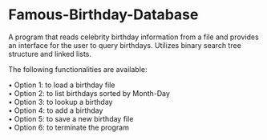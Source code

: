 # Famous-Birthday-Database
A program that reads celebrity birthday information from a file and provides an interface for the user to query birthdays. Utilizes binary search tree structure and linked lists.

The following functionalities are available:

• Option 1: to load a birthday file <br>
• Option 2: to list birthdays sorted by Month-Day <br>
• Option 3: to lookup a birthday <br>
• Option 4: to add a birthday <br>
• Option 5: to save a new birthday file <br>
• Option 6: to terminate the program <br>
